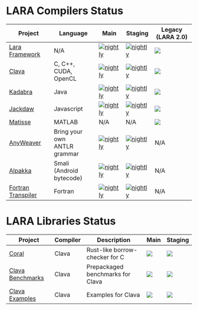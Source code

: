 # LARA Compilers Status

| Project | Language | Main | Staging | Legacy (LARA 2.0) |
| ------- | -------- | ---- | ------- | ----------------- |
| [Lara Framework](https://github.com/specs-feup/lara-framework) | N/A | [![nightly](https://github.com/specs-feup/lara-framework/actions/workflows/nightly.yml/badge.svg?branch=master)](https://github.com/specs-feup/lara-framework/actions/workflows/nightly.yml) | [![nightly](https://github.com/specs-feup/lara-framework/actions/workflows/nightly.yml/badge.svg?branch=staging)](https://github.com/specs-feup/lara-framework/actions/workflows/nightly.yml) | [![](https://github.com/specs-feup/lara-framework/actions/workflows/ant-lara-2.0-legacy.yml/badge.svg)](https://github.com/specs-feup/lara-framework/actions/workflows/ant-lara-2.0-legacy.yml) |
| [Clava](https://github.com/specs-feup/clava)                   | C, C++,<br> CUDA, OpenCL | [![nightly](https://github.com/specs-feup/clava/actions/workflows/nightly.yml/badge.svg?branch=master)](https://github.com/specs-feup/clava/actions/workflows/nightly.yml) | [![nightly](https://github.com/specs-feup/clava/actions/workflows/nightly.yml/badge.svg?branch=staging)](https://github.com/specs-feup/clava/actions/workflows/nightly.yml) | [![](https://github.com/specs-feup/clava/actions/workflows/ant-lara-2.0-legacy.yml/badge.svg)](https://github.com/specs-feup/clava/actions/workflows/ant-lara-2.0-legacy.yml) |
| [Kadabra](https://github.com/specs-feup/kadabra)               | Java | [![nightly](https://github.com/specs-feup/kadabra/actions/workflows/nightly.yml/badge.svg?branch=master)](https://github.com/specs-feup/kadabra/actions/workflows/nightly.yml) | [![nightly](https://github.com/specs-feup/kadabra/actions/workflows/nightly.yml/badge.svg?branch=staging)](https://github.com/specs-feup/kadabra/actions/workflows/nightly.yml) | [![](https://github.com/specs-feup/kadabra/actions/workflows/ant-lara-2.0-legacy.yml/badge.svg)](https://github.com/specs-feup/kadabra/actions/workflows/ant-lara-2.0-legacy.yml) |
| [Jackdaw](https://github.com/specs-feup/jsweaver)              | Javascript | [![nightly](https://github.com/specs-feup/jsweaver/actions/workflows/nightly.yml/badge.svg?branch=master)](https://github.com/specs-feup/jsweaver/actions/workflows/nightly.yml) | [![nightly](https://github.com/specs-feup/jsweaver/actions/workflows/nightly.yml/badge.svg?branch=staging)](https://github.com/specs-feup/jsweaver/actions/workflows/nightly.yml) | [![](https://github.com/specs-feup/jsweaver/actions/workflows/ant-lara-2.0-legacy.yml/badge.svg)](https://github.com/specs-feup/jsweaver/actions/workflows/ant-lara-2.0-legacy.yml) |
| [Matisse](https://github.com/specs-feup/matisse)               | MATLAB | N/A | N/A | [![](https://github.com/specs-feup/matisse/actions/workflows/ant-lara-2.0-legacy.yml/badge.svg)](https://github.com/specs-feup/matisse/actions/workflows/ant-lara-2.0-legacy.yml) |
| [AnyWeaver](https://github.com/specs-feup/anyweaver)           | Bring your own<br> ANTLR grammar | [![nightly](https://github.com/specs-feup/anyweaver/actions/workflows/nightly.yml/badge.svg?branch=main)](https://github.com/specs-feup/anyweaver/actions/workflows/nightly.yml) | [![nightly](https://github.com/specs-feup/anyweaver/actions/workflows/nightly.yml/badge.svg?branch=staging)](https://github.com/specs-feup/anyweaver/actions/workflows/nightly.yml) | N/A |
| [Alpakka](https://github.com/specs-feup/alpakka)               | Smali<br> (Android bytecode) | [![nightly](https://github.com/specs-feup/alpakka/actions/workflows/nightly.yml/badge.svg?branch=main)](https://github.com/specs-feup/alpakka/actions/workflows/nightly.yml) | [![nightly](https://github.com/specs-feup/alpakka/actions/workflows/nightly.yml/badge.svg?branch=staging)](https://github.com/specs-feup/alpakka/actions/workflows/nightly.yml) | N/A |
| [Fortran Transpiler](https://github.com/specs-feup/fortran-transpiler)               | Fortran | [![nightly](https://github.com/specs-feup/fortran-transpiler/actions/workflows/nightly.yml/badge.svg?branch=main)](https://github.com/specs-feup/fortran-transpiler/actions/workflows/nightly.yml) | [![nightly](https://github.com/specs-feup/fortran-transpiler/actions/workflows/nightly.yml/badge.svg?branch=staging)](https://github.com/specs-feup/fortran-transpiler/actions/workflows/nightly.yml) | N/A |


# LARA Libraries Status

| Project | Compiler | Description | Main | Staging |
| ------- | -------- | ----------- | ---- | ------- |
[Coral](https://github.com/specs-feup/coral) | Clava | Rust-like borrow-checker for C | [![](https://github.com/specs-feup/coral/actions/workflows/main.yml/badge.svg)](https://github.com/specs-feup/coral/actions/workflows/main.yml) | [![](https://github.com/specs-feup/coral/actions/workflows/staging.yml/badge.svg)](https://github.com/specs-feup/coral/actions/workflows/staging.yml) |
[Clava Benchmarks](https://github.com/specs-feup/clava-benchmarks-tests) | Clava | Prepackaged benchmarks for Clava | [![](https://github.com/specs-feup/clava-benchmarks-tests/actions/workflows/main.yml/badge.svg)](https://github.com/specs-feup/clava-benchmarks-tests/actions/workflows/main.yml) | [![](https://github.com/specs-feup/clava-benchmarks-tests/actions/workflows/staging.yml/badge.svg)](https://github.com/specs-feup/clava-benchmarks-tests/actions/workflows/staging.yml) |
[Clava Examples](https://github.com/specs-feup/clava-examples) | Clava | Examples for Clava | [![](https://github.com/specs-feup/clava-examples/actions/workflows/main.yml/badge.svg)](https://github.com/specs-feup/clava-examples/actions/workflows/main.yml) | [![](https://github.com/specs-feup/clava-examples/actions/workflows/staging.yml/badge.svg)](https://github.com/specs-feup/clava-examples/actions/workflows/staging.yml) |

